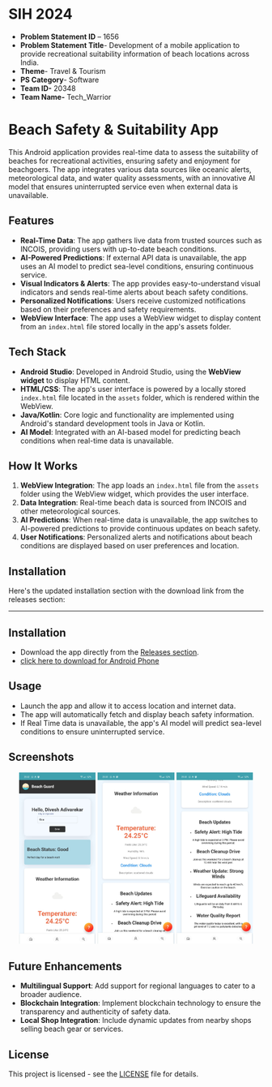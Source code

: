 # SIH 2024

- **Problem Statement ID** – 1656
- **Problem Statement Title**- Development of a mobile application to provide recreational suitability information of beach locations across India.
- **Theme**- Travel & Tourism
- **PS Category**- Software
- **Team ID-** 20348
- **Team Name-** Tech_Warrior

# Beach Safety & Suitability App

This Android application provides real-time data to assess the suitability of beaches for recreational activities, ensuring safety and enjoyment for beachgoers. The app integrates various data sources like oceanic alerts, meteorological data, and water quality assessments, with an innovative AI model that ensures uninterrupted service even when external data is unavailable.

## Features

- **Real-Time Data**: The app gathers live data from trusted sources such as INCOIS, providing users with up-to-date beach conditions.
- **AI-Powered Predictions**: If external API data is unavailable, the app uses an AI model to predict sea-level conditions, ensuring continuous service.
- **Visual Indicators & Alerts**: The app provides easy-to-understand visual indicators and sends real-time alerts about beach safety conditions.
- **Personalized Notifications**: Users receive customized notifications based on their preferences and safety requirements.
- **WebView Interface**: The app uses a WebView widget to display content from an `index.html` file stored locally in the app's assets folder.

## Tech Stack

- **Android Studio**: Developed in Android Studio, using the **WebView widget** to display HTML content.
- **HTML/CSS**: The app's user interface is powered by a locally stored `index.html` file located in the `assets` folder, which is rendered within the WebView.
- **Java/Kotlin**: Core logic and functionality are implemented using Android's standard development tools in Java or Kotlin.
- **AI Model**: Integrated with an AI-based model for predicting beach conditions when real-time data is unavailable.

## How It Works

1. **WebView Integration**: The app loads an `index.html` file from the `assets` folder using the WebView widget, which provides the user interface.
2. **Data Integration**: Real-time beach data is sourced from INCOIS and other meteorological sources.
3. **AI Predictions**: When real-time data is unavailable, the app switches to AI-powered predictions to provide continuous updates on beach safety.
4. **User Notifications**: Personalized alerts and notifications about beach conditions are displayed based on user preferences and location.

## Installation

Here's the updated installation section with the download link from the releases section:

---

## Installation

- Download the app directly from the [Releases section](https://github.com/diveshadivarekar/SIH-2024/releases/tag/prototype).
- [click here to download  for Android Phone](https://github.com/diveshadivarekar/SIH-2024/releases/download/prototype/Beach.Guard.apk)


## Usage

- Launch the app and allow it to access location and internet data.
- The app will automatically fetch and display beach safety information.
- If Real Time data is unavailable, the app's AI model will predict sea-level conditions to ensure uninterrupted service.

## Screenshots

<p align="center">
  <img src="./output/1.jpg" alt="Screenshot 1" width="30%">
  <img src="./output/2.jpg" alt="Screenshot 2" width="30%">
  <img src="./output/3.jpg" alt="Screenshot 3" width="30%">
</p>


## Future Enhancements

- **Multilingual Support**: Add support for regional languages to cater to a broader audience.
- **Blockchain Integration**: Implement blockchain technology to ensure the transparency and authenticity of safety data.
- **Local Shop Integration**: Include dynamic updates from nearby shops selling beach gear or services.

## License

This project is licensed - see the [LICENSE](LICENSE) file for details.